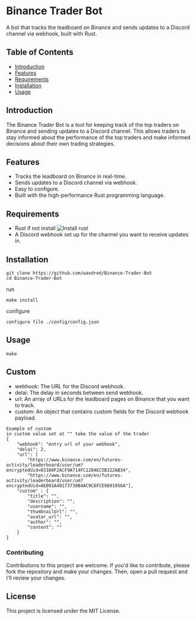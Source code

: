 # Binance Trader Bot
A bot that tracks the leadboard on Binance and sends updates to a Discord channel via webhook, built with Rust.

## Table of Contents
- [Introduction](#Introduction)
- [Features](#Features)
- [Requirements](#Requirements)
- [Installation](#Installation)
- [Usage](#Usage)

## Introduction
The Binance Trader Bot is a tool for keeping track of the top traders on Binance and sending updates to a Discord channel. This allows traders to stay informed about the performance of the top traders and make informed decisions about their own trading strategies.

## Features
- Tracks the leadboard on Binance in real-time.
- Sends updates to a Discord channel via webhook.
- Easy to configure.
- Built with the high-performance Rust programming language.

## Requirements
- Rust if not install ![Install rust](https://www.rust-lang.org/tools/install)
- A Discord webhook set up for the channel you want to receive updates in.

## Installation
```
git clone https://github.com/waxdred/Binance-Trader-Bot
cd Binance-Trader-Bot
```
run
```
make install
```
configure
```
configure file ./config/config.json
```

## Usage
```
make
```

## Custom
- webhook: The URL for the Discord webhook.
- delai: The delay in seconds between send webhook.
- url: An array of URLs for the leadboard pages on Binance that you want to track.
- custom: An object that contains custom fields for the Discord webhook payload.
```
Example of custom
in custom value set at "" take the value of the trader
{
    "webhook": "entry url of your webhook",
    "delai": 2,
    "url": [
        "https://www.binance.com/en/futures-activity/leaderboard/user/um?encryptedUid=03160F2ACF9A714FC1204EC5B322AB34",
        "https://www.binance.com/en/futures-activity/leaderboard/user/um?encryptedUid=AEB91A40173730B4AC9C6FCE9891956A"],
    "custom" : {
        "title": "",
        "description": "",
        "username": "",
        "thumbnailUrl": "",
        "avatar_url": "",
        "author": "",
        "content": ""
    }
}
```

### Contributing
Contributions to this project are welcome. If you'd like to contribute, please fork the repository and make your changes. Then, open a pull request and I'll review your changes.

## License
This project is licensed under the MIT License.
